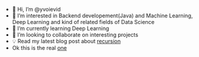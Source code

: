 - 👋 Hi, I’m @yvoievid
- 👀 I’m interested in Backend developement(Java) and Machine Learning, Deep Learning and kind of related fields of Data Science
- 🌱 I’m currently learning Deep Learning
- 💞️ I’m looking to collaborate on interesting projects
- 💡 Read my latest blog post about [recursion](https://github.com/yvoievid)
- Ok this is the real [one](https://www.youtube.com/watch?v=dQw4w9WgXcQ)
<!---
yvoievid/yvoievid is a ✨ special ✨ repository because its `README.md` (this file) appears on your GitHub profile.
You can click the Preview link to take a look at your changes.
--->
